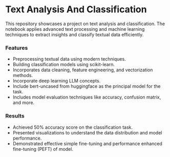 # Text Analysis And Classification

This repository showcases a project on text analysis and classification. The notebook applies advanced text processing and machine learning techniques to extract insights and classify textual data efficiently.

### Features
- Preprocessing textual data using modern techniques.
- Building classification models using scikit-learn.
- Incorporates data cleaning, feature engineering, and vectorization methods.
- Incorporate deep learning LLM concepts.
- Include bert-uncased from huggingface as the principal model for the task.
- Includes model evaluation techniques like accuracy, confusion matrix, and more.

### Results
- Achieved 50% accuracy score on the classification task.
- Presented visualizations to understand the data distribution and model performance.
- Demonstrated effective simple fine-tuning and performance enhanced fine-tuning (PEFT) of model.
